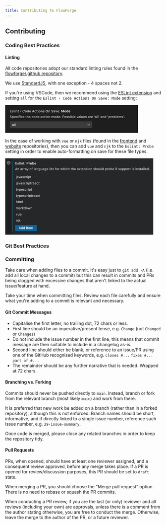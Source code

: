 ```yaml
---
title: Contributing to FlowForge
---
```


## Contributing

### Coding Best Practices

#### Linting

All code repositories adopt our standard linting rules found in the [flowforge/.github repository](https://github.com/flowforge/.github/blob/main/.eslintrc).

We use [StandardJS](https://standardjs.com/), with one exception - 4 spaces not 2.

If you're using VSCode, then we recommend using the [ESLint extension](https://github.com/Microsoft/vscode-eslint) and setting `all` for the `Eslint › Code Actions On Save: Mode` setting:

<img width="429" alt="ESLint - Action on Save" src="../../images/eslint_actiononsave.png">

In the case of working with `vue` or `njk` files (found in the [frontend](https://github.com/flowforge/flowforge/tree/main/frontend) and [website](https://github.com/flowforge/website) repositories), then you can add `vue` and `njk` to the `Eslint: Probe` setting in order to enable auto-formatting on save for these file types.

<img width="478" alt="ESLint - Probe" src="../../images/eslint_probe.png">

### Git Best Practices

### Committing

Take care when adding files to a commit. It's easy just to `git add -A` (i.e. add all local changes to a commit) but this can result in commits and PRs being clogged with excessive changes that aren't linked to the actual issue/feature at hand.

Take your time when committing files. Review each file carefully and ensure what you're adding to a commit is relevant and necessary.

#### Git Commit Messages

- Capitalise the first letter, no trailing dot, 72 chars or less.
- First line should be an imperative/present tense, e.g. `Change` (not `Changed` or `Changes`)
- Do not include the issue number in the first line, this means that commit message are then suitable to include in a changelog as-is.
- Second line should either be blank, or reference to an issue/PR using one of the GitHub recognised keywords, e.g. `closes #...` `fixes #...` `part of #...`
- The remainder should be any further narrative that is needed. Wrapped at 72 chars.

#### Branching vs. Forking

Commits should never be pushed directly to `main`. Instead, branch or fork from the relevant branch (most likely `main`) and work from there.

It is preferred that new work be added on a branch (rather than in a forked repository), although this is not enforced. Branch names should be short, informative, and if directly linked to a single issue number, reference such issue number, e.g. `29-issue-summary`.

Once code is merged, please close any related branches in order to keep the repository tidy.

#### Pull Requests

PRs, when opened, should have at least one reviewer assigned, and a consequent review approved, before any merge takes place. If a PR is opened for review/discussion purposes, this PR should be set to `draft` state.

When merging a PR, you should choose the "Merge pull request" option. There is no need to rebase or squash the PR commits.

When conducting a PR review, if you are the last (or only) reviewer and all reviews (including your own) are approvals, unless there is a comment from the author stating otherwise, you are free to conduct the merge. Otherwise, leave the merge to the author of the PR, or a future reviewer.
